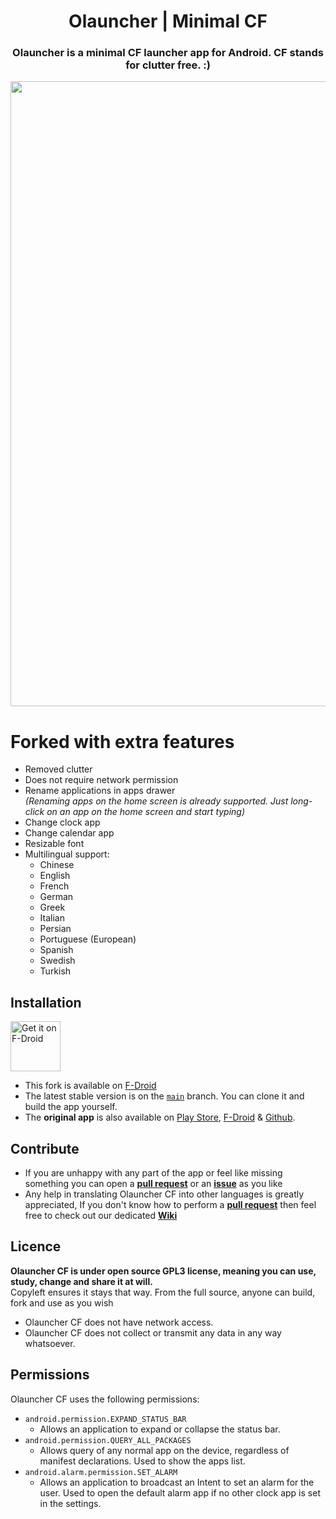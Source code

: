 
<h1 align="center">Olauncher | Minimal CF</h1>  
</p><h3 align="center">Olauncher is a minimal CF launcher app for Android. CF stands for clutter free. :)</h3>  


<img src="https://github.com/jooooscha/Olauncher/blob/f15b56d3d983e144a4308653855f0b12020cd63a/art/Header.png" width="1000">




# Forked with extra features

- Removed clutter
- Does not require network permission
- Rename applications in apps drawer  
_(Renaming apps on the home screen is already supported. Just long-click on an app on the home screen and start typing)_
- Change clock app
- Change calendar app
- Resizable font
- Multilingual support:
  - Chinese
  - English
  - French
  - German
  - Greek
  - Italian
  - Persian
  - Portuguese (European)
  - Spanish
  - Swedish
  - Turkish 


## Installation
[<img src="https://fdroid.gitlab.io/artwork/badge/get-it-on.png"
    alt="Get it on F-Droid"
    height="80">](https://f-droid.org/packages/app.olaunchercf/)
	<!-- <a href="https://github.com/jooooscha/Olauncher/releases/" target="_blank">
	<img src="https://github.com/jooooscha/Olauncher/blob/67fa100d3f3c76111e75007cedf8b0e568aa2a42/art/get-it-on-github.png" alt="Get it on GitHub" height="80"/> Useful when relsease will be automatically generated by github -->
</a>

- This fork is available on [F-Droid](https://f-droid.org/packages/app.olaunchercf/) <!-- & [Github](https://github.com/jooooscha/Olauncher/releases/) Useful when relsease will be automatically generated by github -->
- The latest stable version is on the [`main`](https://github.com/jooooscha/olauncher/tree/main) branch. You can clone it and build the app yourself.
	<!-- - A github action should build an apk for every [release](https://github.com/jooooscha/Olauncher/releases). Useful when relsease will be automatically generated by github -->
- The **original app** is also available on [Play Store](https://play.google.com/store/apps/details?id=app.olauncher), [F-Droid](https://f-droid.org/fr/packages/app.olauncher/) & [Github](https://github.com/tanujnotes/Olauncher).

## Contribute

- If you are unhappy with any part of the app or feel like missing something you can open a [**pull request**](https://help.github.com/articles/about-pull-requests/) or an [**issue**](https://github.com/jooooscha/Olauncher/issues/new) as you like
- Any help in translating Olauncher CF into other languages is greatly appreciated, If you don't know how to perform a  [**pull request**](https://help.github.com/articles/about-pull-requests/) then feel free to check out our dedicated [**Wiki**](https://github.com/jooooscha/Olauncher/wiki)

## Licence

**Olauncher CF is under open source GPL3 license, meaning you can use, study, change and share it at will.**  
Copyleft ensures it stays that way. From the full source, anyone can build, fork and use as you wish

* Olauncher CF does not have network access.
* Olauncher CF does not collect or transmit any data in any way whatsoever.

## Permissions

Olauncher CF uses the following permissions:

- `android.permission.EXPAND_STATUS_BAR`
	- Allows an application to expand or collapse the status bar.
- `android.permission.QUERY_ALL_PACKAGES`
	- Allows query of any normal app on the device, regardless of manifest declarations. Used to show the apps list.
- `android.alarm.permission.SET_ALARM`
	- Allows an application to broadcast an Intent to set an alarm for the user. Used to open the default alarm app if no other clock app is set in the settings.


